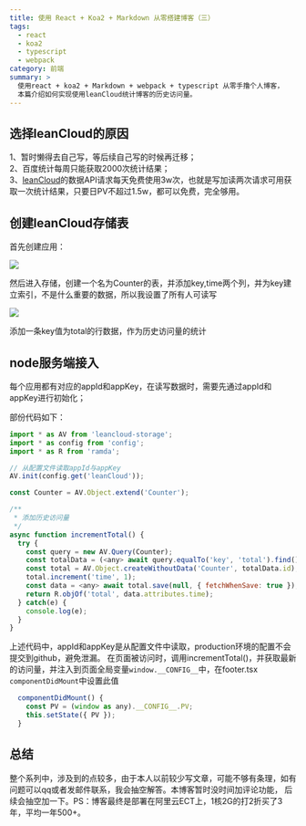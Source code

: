 ```yaml
---
title: 使用 React + Koa2 + Markdown 从零搭建博客（三）
tags: 
  - react
  - koa2
  - typescript
  - webpack
category: 前端
summary: >
  使用react + koa2 + Markdown + webpack + typescript 从零手撸个人博客，
  本篇介绍如何实现使用leanCloud统计博客的历史访问量。
---
```


## 选择leanCloud的原因

1、暂时懒得去自己写，等后续自己写的时候再迁移；
<br/>2、百度统计每周只能获取2000次统计结果；
<br/>3、[leanCloud](https://leancloud.cn/)的数据API请求每天免费使用3w次，也就是写加读两次请求可用获取一次统计结果，只要日PV不超过1.5w，都可以免费，完全够用。

## 创建leanCloud存储表

首先创建应用：

<img src="/images/2018-1-9-setupblog1.jpg"/>

然后进入存储，创建一个名为Counter的表，并添加key,time两个列，并为key建立索引，不是什么重要的数据，所以我设置了所有人可读写

<img src="/images/2018-1-9-setupblog1.jpg"/>

添加一条key值为total的行数据，作为历史访问量的统计

## node服务端接入

每个应用都有对应的appId和appKey，在读写数据时，需要先通过appId和appKey进行初始化；

部份代码如下：

```js
import * as AV from 'leancloud-storage';
import * as config from 'config';
import * as R from 'ramda';

// 从配置文件读取appId与appKey
AV.init(config.get('leanCloud'));

const Counter = AV.Object.extend('Counter');

/**
 * 添加历史访问量
 */
async function incrementTotal() {
  try {
    const query = new AV.Query(Counter);
    const totalData = (<any> await query.equalTo('key', 'total').find())[0];
    const total = AV.Object.createWithoutData('Counter', totalData.id);
    total.increment('time', 1);
    const data = <any> await total.save(null, { fetchWhenSave: true }); // 保存后获取最新数据
    return R.objOf('total', data.attributes.time);
  } catch(e) {
    console.log(e);
  }
}
```
上述代码中，appId和appKey是从配置文件中读取，production环境的配置不会提交到github，避免泄漏。
在页面被访问时，调用incrementTotal()，并获取最新的访问量，并注入到页面全局变量`window.__CONFIG__`中，在footer.tsx `componentDidMount`中设置此值
```js
  componentDidMount() {
    const PV = (window as any).__CONFIG__.PV;
    this.setState({ PV });
  }
```
## 总结
   整个系列中，涉及到的点较多，由于本人以前较少写文章，可能不够有条理，如有问题可以qq或者发邮件联系，我会抽空解答。本博客暂时没时间加评论功能，
后续会抽空加一下。PS：博客最终是部署在阿里云ECT上，1核2G的打2折买了3年，平均一年500+。
